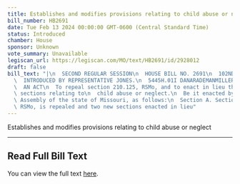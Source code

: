 ```yaml
---
title: Establishes and modifies provisions relating to child abuse or neglect
bill_number: HB2691
date: Tue Feb 13 2024 00:00:00 GMT-0600 (Central Standard Time)
status: Introduced
chamber: House
sponsor: Unknown
vote_summary: Unavailable
legiscan_url: https://legiscan.com/MO/text/HB2691/id/2928012
draft: false
bill_text: "|\n  SECOND REGULAR SESSION\n  HOUSE BILL NO. 2691\n  102ND GENERAL ASSEMBLY\n\
  \  INTRODUCED BY REPRESENTATIVE JONES.\n  5445H.01I DANARADEMANMILLER,ChiefClerk\n\
  \  AN ACT\n  To repeal section 210.125, RSMo, and to enact in lieu thereof two new\
  \ sections relating to\n  child abuse or neglect.\n  Be it enacted by the General\
  \ Assembly of the state of Missouri, as follows:\n  Section A. Section 210.125,\
  \ RSMo, is repealed and two new sections enacted in lieu"
---
```

Establishes and modifies provisions relating to child abuse or neglect

---

## Read Full Bill Text

You can view the full text [here](https://legiscan.com/MO/text/HB2691/id/2928012).
